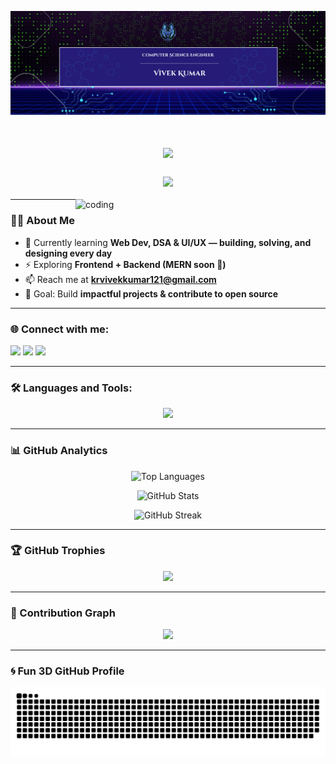 ![logo](https://github.com/fnstack-college/fnstack-college/blob/main/Computer%20Science%20banner2.png)

<h1 align="center">
  <img src="https://readme-typing-svg.herokuapp.com?font=Orbitron&size=32&color=00F779&center=true&vCenter=true&width=600&lines=Hi+👋,+I'm+Vivek+Kumar;Frontend+Developer;DSA+%26+UI/UX+Learner;MERN+Stack+Enthusiast;Open+Source+Contributor" />
</h1>

<h3 align="center">
  <img src="https://readme-typing-svg.herokuapp.com?font=Fira+Code&size=22&pause=1000&color=FF00FF&center=true&width=600&lines=🚀+A+Passionate+Frontend+Developer+from+India;⚡+Love+to+Code+%26+Design+with+Creativity" />
</h3>

<img align="right" alt="coding" width="400" src="https://encrypted-tbn0.gstatic.com/images?q=tbn:ANd9GcQxlSwueBYMHAbpDKj7EdnbwvH13rp-i5arQg&s">

---

### 👨‍💻 About Me
- 🌱 Currently learning **Web Dev, DSA & UI/UX — building, solving, and designing every day**
- ⚡ Exploring **Frontend + Backend (MERN soon 🚀)**
- 📫 Reach me at **krvivekkumar121@gmail.com**  
- 🎯 Goal: Build **impactful projects & contribute to open source** 

---

### 🌐 Connect with me:
<p align="left">
  <a href="mailto:krvivekkumar121@gmail.com" target="_blank"><img src="https://img.shields.io/badge/Gmail-D14836?style=for-the-badge&logo=gmail&logoColor=white"/></a>
  <a href="https://linkedin.com" target="_blank"><img src="https://img.shields.io/badge/LinkedIn-0077B5?style=for-the-badge&logo=linkedin&logoColor=white"/></a>
  <a href="https://github.com/fnstack-college" target="_blank"><img src="https://img.shields.io/badge/GitHub-333333?style=for-the-badge&logo=github&logoColor=white"/></a>
</p>

---

### 🛠️ Languages and Tools:
<p align="center">
  <img src="https://skillicons.dev/icons?i=html,css,js,cpp,c,java,python,mysql,oracle,figma,git,docker,vscode&perline=8" />
</p>

---

### 📊 GitHub Analytics
<p align="center">
  <img src="https://github-readme-stats.vercel.app/api/top-langs/?username=fnstack-college&theme=radical&layout=compact" alt="Top Languages" />
</p>

<p align="center">
  <img src="https://github-readme-stats.vercel.app/api?username=fnstack-college&show_icons=true&theme=radical" alt="GitHub Stats" />
</p>

<p align="center">
  <img src="https://streak-stats.demolab.com?user=fnstack-college&theme=radical&hide_border=false" alt="GitHub Streak"/>
</p>

---

### 🏆 GitHub Trophies
<p align="center">
  <img src="https://github-profile-trophy.vercel.app/?username=fnstack-college&theme=matrix&no-frame=true&row=1&column=6" />
</p>

---

### 🎨 Contribution Graph
<p align="center">
  <img src="https://github-readme-activity-graph.vercel.app/graph?username=fnstack-college&theme=react-dark&hide_border=true&area=true" />
</p>

---

### 🌀 Fun 3D GitHub Profile
<p align="center">
  <img src="https://github.com/Platane/snk/raw/output/github-contribution-grid-snake.svg" alt="snake animation"/>
</p>

